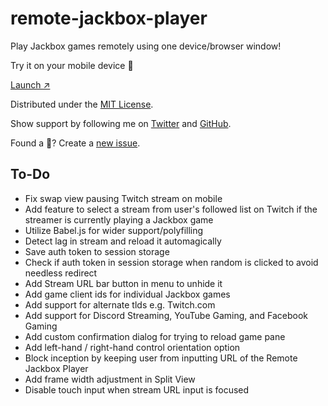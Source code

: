 # remote-jackbox-player

Play Jackbox games remotely using one device/browser window!

Try it on your mobile device 📲

[Launch ↗️](https://remote-jackbox-player.isaacyakl.com)

Distributed under the [MIT License](https://isaacyakl.github.io/remote-jackbox-player/LICENSE).

Show support by following me on [Twitter](https://www.twitter.com/isaacyakl) and [GitHub](https://github.com/isaacyakl).

Found a 🐛? Create a [new issue](https://github.com/isaacyakl/remote-jackbox-player/issues/new).

## To-Do

-  Fix swap view pausing Twitch stream on mobile
-  Add feature to select a stream from user's followed list on Twitch if the streamer is currently playing a Jackbox game
-  Utilize Babel.js for wider support/polyfilling
-  Detect lag in stream and reload it automagically
-  Save auth token to session storage
-  Check if auth token in session storage when random is clicked to avoid needless redirect
-  Add Stream URL bar button in menu to unhide it
-  Add game client ids for individual Jackbox games
-  Add support for alternate tlds e.g. Twitch.com
-  Add support for Discord Streaming, YouTube Gaming, and Facebook Gaming
-  Add custom confirmation dialog for trying to reload game pane
-  Add left-hand / right-hand control orientation option
-  Block inception by keeping user from inputting URL of the Remote Jackbox Player
-  Add frame width adjustment in Split View
-  Disable touch input when stream URL input is focused
